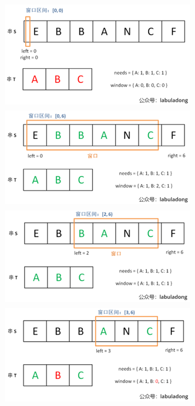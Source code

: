 
![img.png](minimum_window_1.png)

![img_1.png](minimum_window_2.png)

![img_2.png](minimum_window_3.png)

![img_3.png](minimum_window_4.png)